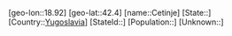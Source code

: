 ﻿---
location: [42.4,18.92]
type: City
tags:
- geo/City


SpocWebEntityId: 29537
isDeleted: false
confidential: public

---
[geo-lon::18.92]
[geo-lat::42.4]
[name::Cetinje]
[State::]
[Country::[Yugoslavia](geo/Continent/Europe/Yugoslavia.md)]
[StateId::]
[Population::]
[Unknown::]

